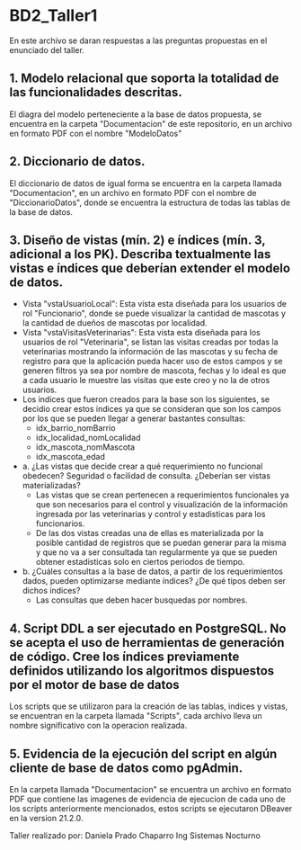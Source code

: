 # BD2_Taller1
En este archivo se daran respuestas a las preguntas propuestas en el enunciado del taller.

## 1. Modelo relacional que soporta la totalidad de las funcionalidades descritas.
El diagra del modelo perteneciente a la base de datos propuesta, se encuentra en la carpeta "Documentacion" de este repositorio, en un archivo en formato PDF con el nombre "ModeloDatos"

## 2. Diccionario de datos.
El diccionario de datos de igual forma se encuentra en la carpeta llamada "Documentacion", en un archivo en formato PDF con el nombre de "DiccionarioDatos", donde se encuentra la estructura de todas las tablas de la base de datos.

## 3. Diseño de vistas (mín. 2) e índices (mín. 3, adicional a los PK). Describa textualmente las vistas e índices que deberían extender el modelo de datos.
* Vista "vstaUsuarioLocal": Esta vista esta diseñada para los usuarios de rol "Funcionario", donde se puede visualizar la cantidad de mascotas y la cantidad de dueños de mascotas por localidad.
* Vista "vstaVisitasVeterinarias": Esta vista esta diseñada para los usuarios de rol "Veterinaria", se listan las visitas creadas por todas la veterinarias mostrando la información de las mascotas y su fecha de registro para que la aplicación pueda hacer uso de estos campos y se generen filtros ya sea por nombre de mascota, fechas y lo ideal es que a cada usuario le muestre las visitas que este creo y no la de otros usuarios. 
* Los indices que fueron creados para la base son los siguientes, se decidio crear estos indices ya que se consideran que son los campos por los que se pueden llegar a generar bastantes consultas:
    * idx_barrio_nomBarrio
    * idx_localidad_nomLocalidad
    * idx_mascota_nomMascota
    * idx_mascota_edad
* a. ¿Las vistas que decide crear a qué requerimiento no funcional obedecen? Seguridad o facilidad de consulta. ¿Deberían ser vistas materializadas?
    * Las vistas que se crean pertenecen a requerimientos funcionales ya que son necesarios para el control y visualización de la información ingresada por las veterinarias y control y estadisticas para los funcionarios.
    * De las dos vistas creadas una de ellas es materializada por la posible cantidad de registros que se puedan generar para la misma y que no va a ser consultada tan regularmente ya que se pueden obtener estadisticas solo en ciertos periodos de tiempo.
* b. ¿Cuáles consultas a la base de datos, a partir de los requerimientos dados, pueden optimizarse mediante índices? ¿De qué tipos deben ser dichos índices?
    * Las consultas que deben hacer busquedas por nombres.

## 4. Script DDL a ser ejecutado en PostgreSQL. No se acepta el uso de herramientas de generación de código. Cree los índices previamente definidos utilizando los algoritmos dispuestos por el motor de base de datos
Los scripts que se utilizaron para la creación de las tablas, indices y vistas, se encuentran en la carpeta llamada "Scripts", cada archivo lleva un nombre significativo con la operacion realizada.

## 5. Evidencia de la ejecución del script en algún cliente de base de datos como pgAdmin.
En la carpeta llamada "Documentacion" se encuentra un archivo en formato PDF que contiene las imagenes de evidencia de ejecucion de cada uno de los scripts anteriormente mencionados, estos scripts se ejecutaron DBeaver en la version 21.2.0.

Taller realizado por:
Daniela Prado Chaparro
Ing Sistemas Nocturno
